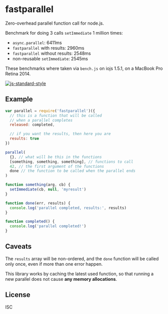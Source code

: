 # fastparallel

Zero-overhead parallel function call for node.js.

Benchmark for doing 3 calls `setImmediate` 1 million times:

* `async.parallel`: 6411ms
* `fastparallel` with results: 2960ms
* `fastparallel` without results: 2548ms
* non-reusable `setImmediate`: 2545ms

These benchmarks where taken via `bench.js` on iojs 1.5.1, on a MacBook
Pro Retina 2014.

[![js-standard-style](https://raw.githubusercontent.com/feross/standard/master/badge.png)](https://github.com/feross/standard)

## Example

```js
var parallel = require('fastparallel')({
  // this is a function that will be called
  // when a parallel completes
  released: completed,

  // if you want the results, then here you are
  results: true
})

parallel(
  {}, // what will be this in the functions
  [something, something, something], // functions to call
  42, // the first argument of the functions
  done // the function to be called when the parallel ends
)

function something(arg, cb) {
  setImmediate(cb, null, 'myresult')
}

function done(err, results) {
  console.log('parallel completed, results:', results)
}

function completed() {
  console.log('parallel completed!')
}
```

## Caveats

The `results` array will be non-ordered, and the `done` function will
be called only once, even if more than one error happen.

This library works by caching the latest used function, so that running a new parallel
does not cause **any memory allocations**.

## License

ISC
